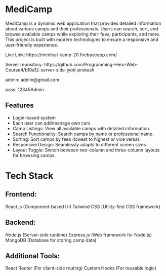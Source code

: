 <h1>MediCamp</h1>

<p>MediCamp is a dynamic web application that provides detailed information about various camps and their professionals. Users can search, sort, and browse available camps while exploring their fees, participants, and more. This project is built with modern technologies to ensure a responsive and user-friendly experience.</p>

<p>Live Link: https://medical-camp-20.firebaseapp.com/</p>
<p>Server repository: https://github.com/Programming-Hero-Web-Course4/b10a12-server-side-jyoti-prokash</p>
<p>admin: admin@gmail.com</p>
<p>pass: 12345Admin</p>

<h2>Features</h2>

<ul> 
    <li>Login-based system </li>
    <li> Each user can add/manage own cars </li>
    <li>Camp Listings: View all available camps with detailed information.</li>
    <li>Search Functionality: Search camps by name or professional name. </li>
    <li>Sorting: Sort camps by fees (lowest to highest or vice versa). </li>
    <li>Responsive Design: Seamlessly adapts to different screen sizes. </li>
    <li>Layout Toggle: Switch between two-column and three-column layouts for browsing camps. </li>
</ul>

<h1>Tech Stack</h1>
<h2>Frontend:</h2>
React.js (Component-based UI)
Tailwind CSS (Utility-first CSS framework)

<h2>Backend:</h2>
Node.js (Server-side runtime)
Express.js (Web framework for Node.js)
MongoDB (Database for storing camp data)

<h2>Additional Tools: </h2>
React Router (For client-side routing)
Custom Hooks (For reusable logic)


